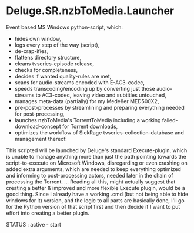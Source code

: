 # Deluge.SR.nzbToMedia.Launcher

Event based MS Windows python-script, which:
- hides own window,
- logs every step of the way (script),
- de-crap-ifies,
- flattens directory structure,
- cleans tvseries-episode release,
- checks for completeness,
- decides if wanted quality-rules are met,
- scans for audio-streams encoded with E-AC3-codec,
- speeds transcoding/encoding up by converting just those audio-streams to AC3-codec, leaving video and subtitles untouched,
- manages meta-data (partially) for my Mede8er MED500X2,
- pre-post-processes by streamlining and preparing everything needed for post-processing,
- launches nzbToMedia's TorrentToMedia including a working failed-download-concept for Torrent downloads,
- optimizes the workflow of SickRage tvseries-collection-database and management thereof.

This scripted will be launched by Deluge's standard Execute-plugin, which is unable to manage anything more than just the path pointing towards the script-to-execute on Microsoft Windows, disregarding or even crashing on added extra arguments, which are needed to keep everything optimized and informing to post-processing actors, needed later in the chain of processing the Torrent.
...
Reading all this, might actually suggest that creating a better & improved and more flexible Execute plugin, would be a good thing.
Since I already have a working .cmd (but not being able to hide windows for it) version, and the logic to all parts are basically done,
I'll go for the Python version of that script first and then decide if I want to put effort into creating a better plugin.

STATUS : active - start
